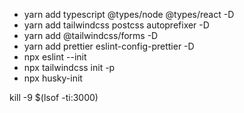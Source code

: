 - yarn add typescript @types/node @types/react -D
- yarn add tailwindcss postcss autoprefixer -D
- yarn add @tailwindcss/forms -D
- yarn add prettier eslint-config-prettier -D
- npx eslint --init
- npx tailwindcss init -p
- npx husky-init

kill -9 $(lsof -ti:3000)
